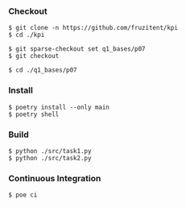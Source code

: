 ### Checkout
```shell
$ git clone -n https://github.com/fruzitent/kpi
$ cd ./kpi

$ git sparse-checkout set q1_bases/p07
$ git checkout

$ cd ./q1_bases/p07
```

### Install
```shell
$ poetry install --only main
$ poetry shell
```

### Build
```shell
$ python ./src/task1.py
$ python ./src/task2.py
```

### Continuous Integration
```shell
$ poe ci
```
